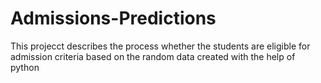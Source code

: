 # Admissions-Predictions
This projecct describes the process whether the students are eligible for admission criteria based on the random data created with the help of python 
